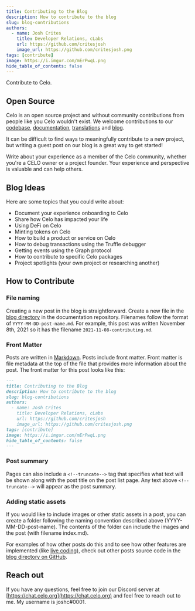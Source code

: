 ```yaml
---
title: Contributing to the Blog
description: How to contribute to the blog
slug: blog-contributions
authors:
  - name: Josh Crites
    title: Developer Relations, cLabs
    url: https://github.com/critesjosh
    image_url: https://github.com/critesjosh.png
tags: [contribute]
image: https://i.imgur.com/mErPwqL.png
hide_table_of_contents: false
---
```


Contribute to Celo.

## Open Source

Celo is an open source project and without community contributions from people like you Celo wouldn't exist. We welcome contributions to our [codebase](https://github.com/celo-org), [documentation](https://github.com/celo-org/docs), [translations](https://celo.crowdin.com/) and [blog](https://github.com/celo-org/docs/blog).

It can be difficult to find ways to meaningfully contribute to a new project, but writing a guest post on our blog is a great way to get started!

Write about your experience as a member of the Celo community, whether you're a CELO owner or a project founder. Your experience and perspective is valuable and can help others.

<!--truncate-->

## Blog Ideas

Here are some topics that you could write about:

- Document your experience onboarding to Celo
- Share how Celo has impacted your life
- Using DeFi on Celo
- Minting tokens on Celo
- How to build a product or service on Celo
- How to debug transactions using the Truffle debugger
- Getting events using the Graph protocol
- How to contribute to specific Celo packages
- Project spotlights (your own project or researching another)

## How to Contribute

### File naming

Creating a new post in the blog is straightforward. Create a new file in the [blog directory](https://github.com/celo-org/docs/tree/main/blog) in the documentation repository. Filenames follow the format of `YYYY-MM-DD-post-name.md`. For example, this post was written November 8th, 2021 so it has the filename `2021-11-08-contributing.md`.

### Front Matter

Posts are written in [Markdown](https://www.markdownguide.org/). Posts include front matter. Front matter is file metadata at the top of the file that provides more information about the post. The front matter for this post looks like this:

```md
---
title: Contributing to the Blog
description: How to contribute to the blog
slug: blog-contributions
authors:
  - name: Josh Crites
    title: Developer Relations, cLabs
    url: https://github.com/critesjosh
    image_url: https://github.com/critesjosh.png
tags: [contribute]
image: https://i.imgur.com/mErPwqL.png
hide_table_of_contents: false
---
```

### Post summary

Pages can also include a `<!--truncate-->` tag that specifies what text will be shown along with the post title on the post list page. Any text above `<!--truncate-->` will appear as the post summary.

### Adding static assets

If you would like to include images or other static assets in a post, you can create a folder following the naming convention described above (YYYY-MM-DD-post-name). The contents of the folder can include the images and the post (with filename index.md).

For examples of how other posts do this and to see how other features are implemented (like [live coding](./2021-11-15-code-playground.md)), check out other posts source code in the [blog directory on GitHub](https://github.com/celo-org/docs/tree/main/blog).

## Reach out

If you have any questions, feel free to join our Discord server at [https://chat.celo.org](https://chat.celo.org) and feel free to reach out to me. My username is joshc#0001.
